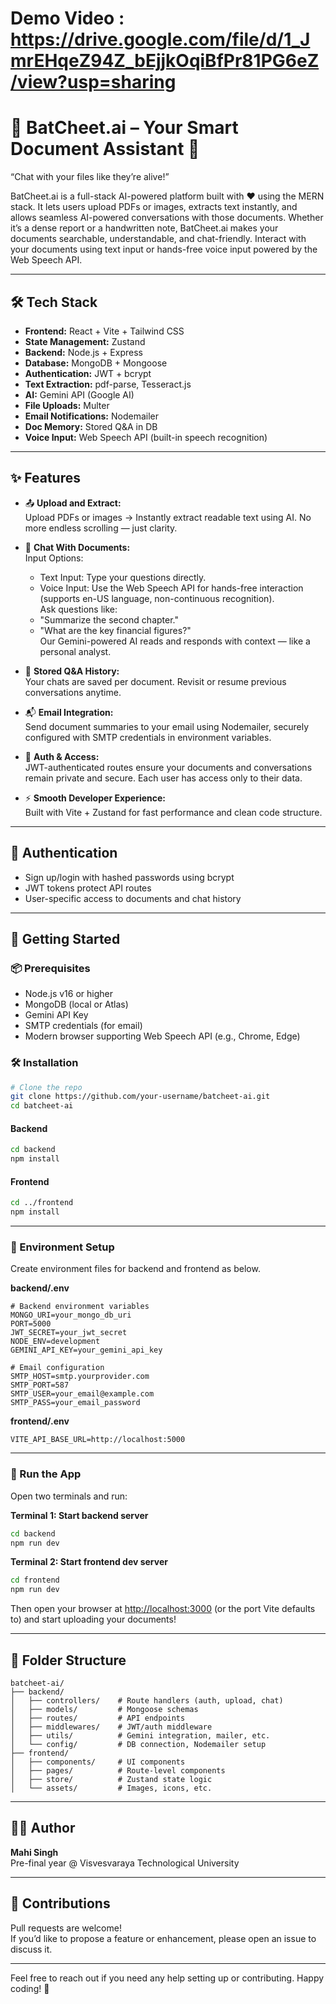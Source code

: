 # Demo Video : https://drive.google.com/file/d/1_JmrEHqeZ94Z_bEjjkOqiBfPr81PG6eZ/view?usp=sharing
# 🧠 BatCheet.ai – Your Smart Document Assistant 📄

“Chat with your files like they’re alive!”

BatCheet.ai is a full-stack AI-powered platform built with ❤️ using the MERN stack. It lets users upload PDFs or images, extracts text instantly, and allows seamless AI-powered conversations with those documents. Whether it’s a dense report or a handwritten note, BatCheet.ai makes your documents searchable, understandable, and chat-friendly. Interact with your documents using text input or hands-free voice input powered by the Web Speech API.

---

## 🛠 Tech Stack

- **Frontend:** React + Vite + Tailwind CSS  
- **State Management:** Zustand  
- **Backend:** Node.js + Express  
- **Database:** MongoDB + Mongoose  
- **Authentication:** JWT + bcrypt  
- **Text Extraction:** pdf-parse, Tesseract.js  
- **AI:** Gemini API (Google AI)  
- **File Uploads:** Multer  
- **Email Notifications:** Nodemailer  
- **Doc Memory:** Stored Q&A in DB  
- **Voice Input:** Web Speech API (built-in speech recognition)  

---

## ✨ Features

- 📤 **Upload and Extract:**  
  Upload PDFs or images → Instantly extract readable text using AI. No more endless scrolling — just clarity.

- 🤖 **Chat With Documents:**  
  Input Options:  
  - Text Input: Type your questions directly.  
  - Voice Input: Use the Web Speech API for hands-free interaction (supports en-US language, non-continuous recognition).  
  Ask questions like:  
  - "Summarize the second chapter."  
  - "What are the key financial figures?"  
  Our Gemini-powered AI reads and responds with context — like a personal analyst.

- 🧠 **Stored Q&A History:**  
  Your chats are saved per document. Revisit or resume previous conversations anytime.

- 📬 **Email Integration:**  
  Send document summaries to your email using Nodemailer, securely configured with SMTP credentials in environment variables.

- 🔐 **Auth & Access:**  
  JWT-authenticated routes ensure your documents and conversations remain private and secure. Each user has access only to their data.

- ⚡ **Smooth Developer Experience:**  
  Built with Vite + Zustand for fast performance and clean code structure.

---

## 🔐 Authentication

- Sign up/login with hashed passwords using bcrypt  
- JWT tokens protect API routes  
- User-specific access to documents and chat history  

---

## 🚀 Getting Started

### 📦 Prerequisites

- Node.js v16 or higher  
- MongoDB (local or Atlas)  
- Gemini API Key  
- SMTP credentials (for email)  
- Modern browser supporting Web Speech API (e.g., Chrome, Edge)  

### 🛠 Installation

```bash
# Clone the repo
git clone https://github.com/your-username/batcheet-ai.git
cd batcheet-ai
```

#### Backend

```bash
cd backend
npm install
```

#### Frontend

```bash
cd ../frontend
npm install
```

---

### 🔐 Environment Setup

Create environment files for backend and frontend as below.

**backend/.env**

```env
# Backend environment variables
MONGO_URI=your_mongo_db_uri
PORT=5000
JWT_SECRET=your_jwt_secret
NODE_ENV=development
GEMINI_API_KEY=your_gemini_api_key

# Email configuration
SMTP_HOST=smtp.yourprovider.com
SMTP_PORT=587
SMTP_USER=your_email@example.com
SMTP_PASS=your_email_password
```

**frontend/.env**

```env
VITE_API_BASE_URL=http://localhost:5000
```

---

### 🚀 Run the App

Open two terminals and run:

**Terminal 1: Start backend server**

```bash
cd backend
npm run dev
```

**Terminal 2: Start frontend dev server**

```bash
cd frontend
npm run dev
```

Then open your browser at [http://localhost:3000](http://localhost:3000) (or the port Vite defaults to) and start uploading your documents!

---

## 📂 Folder Structure

```
batcheet-ai/
├── backend/
│   ├── controllers/    # Route handlers (auth, upload, chat)
│   ├── models/         # Mongoose schemas
│   ├── routes/         # API endpoints
│   ├── middlewares/    # JWT/auth middleware
│   ├── utils/          # Gemini integration, mailer, etc.
│   └── config/         # DB connection, Nodemailer setup
├── frontend/
│   ├── components/     # UI components
│   ├── pages/          # Route-level components
│   ├── store/          # Zustand state logic
│   └── assets/         # Images, icons, etc.
```

---

## 🧑‍💻 Author

**Mahi Singh**  
Pre-final year @ Visvesvaraya Technological University

---

## 🤝 Contributions

Pull requests are welcome!  
If you’d like to propose a feature or enhancement, please open an issue to discuss it.

---

Feel free to reach out if you need any help setting up or contributing. Happy coding! 🚀
